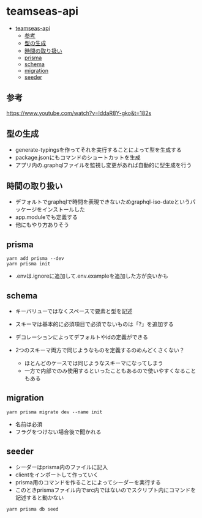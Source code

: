 # teamseas-api

- [teamseas-api](#teamseas-api)
  - [参考](#参考)
  - [型の生成](#型の生成)
  - [時間の取り扱い](#時間の取り扱い)
  - [prisma](#prisma)
  - [schema](#schema)
  - [migration](#migration)
  - [seeder](#seeder)



## 参考
https://www.youtube.com/watch?v=lddaR8Y-gko&t=182s



## 型の生成
- generate-typingsを作ってそれを実行することによって型を生成する
- package.jsonにもコマンドのショートカットを生成
- アプリ内の.graphqlファイルを監視し変更があれば自動的に型生成を行う



## 時間の取り扱い
- デフォルトでgraphqlで時間を表現できないためgraphql-iso-dateというパッケージをインストールした
- app.moduleでも定義する
- 他にもやり方ありそう



## prisma
```shell
yarn add prisma --dev
yarn prisma init
```

- .envは.ignoreに追加して.env.exampleを追加した方が良いかも



## schema
- キーバリューではなくスペースで要素と型を記述
- スキーマは基本的に必須項目で必須でないものは「?」を追加する
- デコレーションによってデフォルトやidの定義ができる

- 2つのスキーマ両方で同じようなものを定義するのめんどくさくない？
  - ほとんどのケースでは同じようなスキーマになってしまう
  - 一方で内部でのみ使用するといったこともあるので使いやすくなることもある



## migration
```shell
yarn prisma migrate dev --name init
```
- 名前は必須
- フラグをつけない場合後で聞かれる



## seeder
- シーダーはprisma内のファイルに記入
- clientをインポートして作っていく
- prisma用のコマンドを作ることによってシーダーを実行する
- このときprismaファイル内でsrc内ではないのでスクリプト内にコマンドを記述すると動かない

```shell
yarn prisma db seed
```
